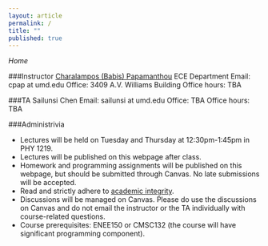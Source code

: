 ```yaml
---
layout: article
permalink: /
title: ""
published: true
---
```


*Home*

###Instructor
[Charalampos (Babis) Papamanthou](http://www.ece.umd.edu/~cpap) 
ECE Department
Email: cpap at umd.edu
Office: 3409 A.V. Williams Building
Office hours: TBA

###TA
Sailunsi Chen
Email: sailunsi at umd.edu
Office: TBA
Office hours: TBA

###Administrivia

*	Lectures will be held on Tuesday and Thursday at 12:30pm-1:45pm in PHY 1219.
*	Lectures will be published on this webpage after class.
*	Homework and programming assignments will be published on this webpage, but should be submitted through Canvas. No late submissions will be accepted.
*	Read and strictly adhere to [academic integrity](http://www.faculty.umd.edu/teach/integrity.html). 
*	Discussions will be managed on Canvas. Please do use the discussions on Canvas and do not email the instructor or the TA individually with course-related questions.
*	Course prerequisites: ENEE150 or CMSC132 (the course will have significant programming component). 
